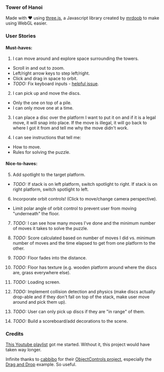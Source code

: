### Tower of Hanoi
Made with &hearts; using [three.js](https://threejs.org/), a Javascript library created by [mrdoob](https://github.com/mrdoob) to make using WebGL easier.

### User Stories
#### Must-haves:
1) I can move around and explore space surrounding the towers.
  * Scroll in and out to zoom.
  * Left/right arrow keys to step left/right.
  * Click and drag in space to orbit.
  * *TODO:* Fix keyboard inputs - [helpful issue](https://github.com/mrdoob/three.js/issues/4327).

2) I can pick up and move the discs.
  * Only the one on top of a pile.
  * I can only move one at a time.

3) I can place a disc over the platform I want to put it on and if it is a legal move, it will snap into place. If the move is illegal, it will go back to where I got it from and tell me why the move didn't work.

4) I can see instructions that tell me:
  * How to move.
  * Rules for solving the puzzle.

#### Nice-to-haves:

5) Add spotlight to the target platform.
  * *TODO:* If stack is on left platform, switch spotlight to right. If stack is on right platform, switch spotlight to left.

6) Incorporate orbit controls! (Click to move/change camera perspective).
  * Limit polar angle of orbit control to prevent user from moving "underneath" the floor.

7) *TODO:* I can see how many moves I've done and the minimum number of moves it takes to solve the puzzle.

8) *TODO:* Score calculated based on number of moves I did vs. minimum number of moves and the time elapsed to get from one platform to the other.

9) *TODO:* Floor fades into the distance.

10) *TODO:* Floor has texture (e.g. wooden platform around where the discs are, grass everywhere else).

11) *TODO:* Loading screen.

12) *TODO:* Implement collision detection and physics (make discs actually drop-able and if they don't fall on top of the stack, make user move around and pick them up).

13) *TODO:* User can only pick up discs if they are "in range" of them.

14) *TODO:* Build a scoreboard/add decorations to the scene.

### Credits

[This Youtube playlist](https://www.youtube.com/playlist?list=PLCTVwBLCNozSGfxhCIiEH26tbJrQ2_Bw3) got me started. Without it, this project would have taken way longer.

Infinite thanks to [cabbibo](https://github.com/cabbibo) for their [ObjectControls project](https://github.com/cabbibo/ObjectControls), especially the [Drag and Drop](https://github.com/cabbibo/ObjectControls/blob/master/examples/drag.html) example. So useful.

